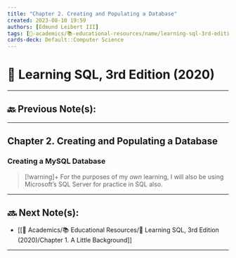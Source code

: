 ```yaml
---
title: "Chapter 2. Creating and Populating a Database"
created: 2023-08-10 19:59
authors: [Edmund Leibert III]
tags: [🔴-academics/📚-educational-resources/name/learning-sql-3rd-edition-2020, 🔴-academics/📚-educational-resources/discipline/computer-science/programming-language/sql, study-note]
cards-deck: Default::Computer Science
---
```


# 📕 Learning SQL, 3rd Edition (2020)

---

## 🔙 Previous Note(s):


---

## Chapter 2. Creating and Populating a Database

### **Creating a MySQL Database**

> [!warning]+ 
> For the purposes of my *own* learning, I will also be using Microsoft’s SQL Server for practice in SQL also.

---

## 🔜 Next Note(s):
- [[🔴 Academics/📚 Educational Resources/📕 Learning SQL, 3rd Edition (2020)/Chapter 1. A Little Background]]

---
